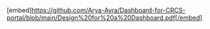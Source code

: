 [embed]https://github.com/Arya-Ayra/Dashboard-for-CRCS-portal/blob/main/Design%20for%20a%20Dashboard.pdf[/embed]

